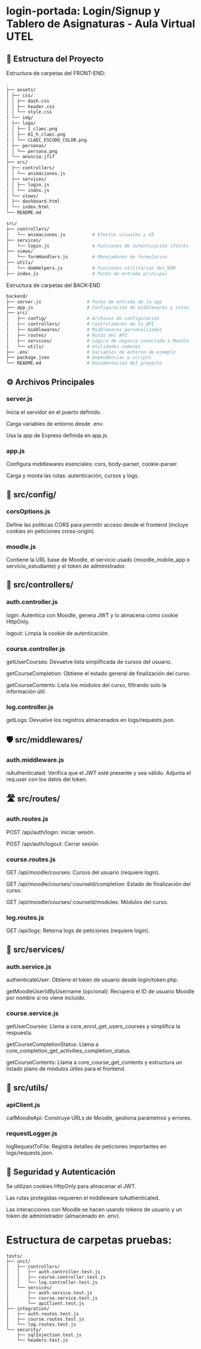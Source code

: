 # login-portada: Login/Signup y Tablero de Asignaturas - Aula Virtual UTEL

## 📂 Estructura del Proyecto

Estructura de carpetas del FRONT-END:

```bash
.
├── assets/
│ ├── css/
│ │ ├── dash.css
│ │ ├── header.css
│ │ └── style.css
│ └── img/
│ ├── logo/
│ │ ├── 1_claec.png
│ │ ├── 01_h_claec.png
│ │ └── CLAEC_ESCUDO_COLOR.png
│ ├── personas/
│ │ └── persona.png
│ └── anuncio.jfif
├── src/
│ ├── controllers/
│ │ └── animaciones.js
│ ├── services/
│ │ ├── login.js
│ │ └── index.js
│ └── views/
│ ├── dashboard.html
│ └── index.html
└── README.md
```

```bash
src/
├── controllers/
│   └── animaciones.js          # Efectos visuales y UI
├── services/
│   └── login.js                # Funciones de autenticación (fetch)
├── views/
│   └── formHandlers.js         # Manejadores de formularios
├── utils/
│   └── domHelpers.js           # Funciones utilitarias del DOM
├── index.js                    # Punto de entrada principal

```

Estructura de carpetas del BACK-END

```bash
backend/
├── server.js                 # Punto de entrada de la app
├── app.js                    # Configuración de middlewares y rutas
├── src/
│   ├── config/               # Archivos de configuración
│   ├── controllers/          # Controladores de la API
│   ├── middlewares/          # Middlewares personalizados
│   ├── routes/               # Rutas del API
│   ├── services/             # Lógica de negocio conectada a Moodle
│   └── utils/                # Utilidades comunes
├── .env                      # Variables de entorno de ejemplo
├── package.json              # Dependencias y scripts
└── README.md                 # Documentación del proyecto

```

## ⚙️ Archivos Principales

### server.js

Inicia el servidor en el puerto definido.

Carga variables de entorno desde .env.

Usa la app de Express definida en app.js.

### app.js

Configura middlewares esenciales: cors, body-parser, cookie-parser.

Carga y monta las rutas: autenticación, cursos y logs.

## 🧩 src/config/

### corsOptions.js

Define las políticas CORS para permitir acceso desde el frontend (incluye cookies en peticiones cross-origin).

### moodle.js

Contiene la URL base de Moodle, el servicio usado (moodle_mobile_app o servicio_estudiante) y el token de administrador.

## 🧠 src/controllers/

### auth.controller.js

login: Autentica con Moodle, genera JWT y lo almacena como cookie HttpOnly.

logout: Limpia la cookie de autenticación.

### course.controller.js

getUserCourses: Devuelve lista simplificada de cursos del usuario.

getCourseCompletion: Obtiene el estado general de finalización del curso.

getCourseContents: Lista los módulos del curso, filtrando solo la información útil.

### log.controller.js

getLogs: Devuelve los registros almacenados en logs/requests.json.

## 🛡️ src/middlewares/

### auth.middleware.js

isAuthenticated: Verifica que el JWT esté presente y sea válido. Adjunta el req.user con los datos del token.

## 🛣️ src/routes/

### auth.routes.js

POST /api/auth/login: Iniciar sesión.

POST /api/auth/logout: Cerrar sesión.

### course.routes.js

GET /api/moodle/courses: Cursos del usuario (requiere login).

GET /api/moodle/courses/:courseId/completion: Estado de finalización del curso.

GET /api/moodle/courses/:courseId/modules: Módulos del curso.

### log.routes.js

GET /api/logs: Retorna logs de peticiones (requiere login).

## 🧪 src/services/

### auth.service.js

authenticateUser: Obtiene el token de usuario desde login/token.php.

getMoodleUserIdByUsername (opcional): Recupera el ID de usuario Moodle por nombre si no viene incluido.

### course.service.js

getUserCourses: Llama a core_enrol_get_users_courses y simplifica la respuesta.

getCourseCompletionStatus: Llama a core_completion_get_activities_completion_status.

getCourseContents: Llama a core_course_get_contents y estructura un listado plano de módulos útiles para el frontend.

## 🧰 src/utils/

### apiClient.js

callMoodleApi: Construye URLs de Moodle, gestiona parámetros y errores.

### requestLogger.js

logRequestToFile: Registra detalles de peticiones importantes en logs/requests.json.

## 🔐 Seguridad y Autenticación

Se utilizan cookies HttpOnly para almacenar el JWT.

Las rutas protegidas requieren el middleware isAuthenticated.

Las interacciones con Moodle se hacen usando tokens de usuario y un token de administrador (almacenado en .env).

# Estructura de carpetas pruebas:

```
tests/
├── unit/
│   ├── controllers/
│   │   ├── auth.controller.test.js
│   │   ├── course.controller.test.js
│   │   └── log.controller.test.js
│   └── services/
│       ├── auth.service.test.js
│       ├── course.service.test.js
│       └── apiClient.test.js
├── integration/
│   ├── auth.routes.test.js
│   ├── course.routes.test.js
│   └── log.routes.test.js
└── security/
    ├── sqlInjection.test.js
    └── headers.test.js
```
